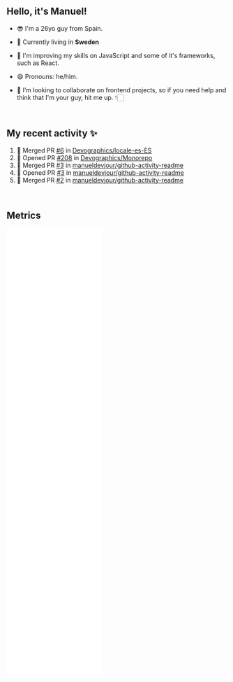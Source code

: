 ## Hello, it's Manuel!

- 😎 I'm a 26yo guy from Spain.

- 🔭 Currently living in **Sweden**

- 🌱 I'm improving my skills on JavaScript and some of it's frameworks, such as React.

- 😄 Pronouns: he/him.

- 👯 I’m looking to collaborate on frontend projects, so if you need help and think that I'm your guy, hit me up. 👇🏻

<br>

## My recent activity ✨

<!--START_SECTION:activity-->
1. 🎉 Merged PR [#6](https://github.com/Devographics/locale-es-ES/pull/6) in [Devographics/locale-es-ES](https://github.com/Devographics/locale-es-ES)
2. 💪 Opened PR [#208](https://github.com/Devographics/Monorepo/pull/208) in [Devographics/Monorepo](https://github.com/Devographics/Monorepo)
3. 🎉 Merged PR [#3](https://github.com/manueldevjour/github-activity-readme/pull/3) in [manueldevjour/github-activity-readme](https://github.com/manueldevjour/github-activity-readme)
4. 💪 Opened PR [#3](https://github.com/manueldevjour/github-activity-readme/pull/3) in [manueldevjour/github-activity-readme](https://github.com/manueldevjour/github-activity-readme)
5. 🎉 Merged PR [#2](https://github.com/manueldevjour/github-activity-readme/pull/2) in [manueldevjour/github-activity-readme](https://github.com/manueldevjour/github-activity-readme)
<!--END_SECTION:activity-->

<br>

## Metrics

![Metrics](./github-metrics.svg)

<br>
